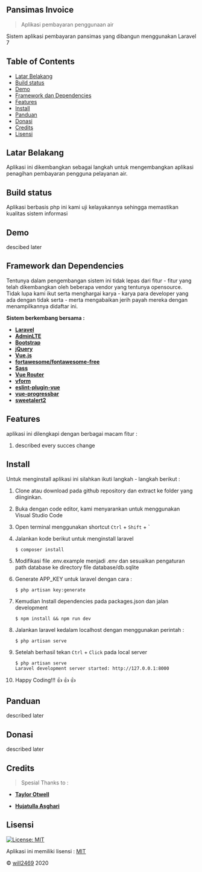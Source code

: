 ## Pansimas Invoice
>Aplikasi pembayaran penggunaan air

Sistem aplikasi pembayaran pansimas yang dibangun menggunakan Laravel 7

## Table of Contents

- [Latar Belakang](#latar-belakang)
- [Build status](#build-status)
- [Demo](#demo)
- [Framework dan Dependencies](#framework-dan-dependencies)
- [Features](#features)
- [Install](#install)
- [Panduan](#panduan)
- [Donasi](#panduan)
- [Credits](#credits)
- [Lisensi](#lisensi)

## Latar Belakang
Aplikasi ini dikembangkan sebagai langkah untuk mengembangkan aplikasi penagihan pembayaran pengguna pelayanan air.

## Build status
Aplikasi berbasis php ini kami uji kelayakannya sehingga memastikan kualitas sistem informasi
 
## Demo
descibed later

## Framework dan Dependencies

Tentunya dalam pengembangan sistem ini tidak lepas dari fitur - fitur yang telah dikembangkan oleh beberapa vendor yang tentunya opensource. Tidak lupa kami ikut serta menghargai karya - karya para developer yang ada dengan tidak serta - merta mengabaikan jerih payah mereka dengan menampilkannya didaftar ini.

<b>Sistem berkembang bersama : </b>
- **[Laravel](https://laravel.com/)**
- **[AdminLTE](https://adminlte.io/)**
- **[Bootstrap](https://getbootstrap.com/)**
- **[jQuery](https://jquery.com/)**
- **[Vue.js](https://vuejs.org/)**
- **[fortawesome/fontawesome-free](https://fontawesome.com/)**
- **[Sass](https://sass-lang.com/)**
- **[Vue Router](https://router.vuejs.org/)**
- **[vform](https://www.npmjs.com/package/vform)**
- **[eslint-plugin-vue](https://www.npmjs.com/package/eslint-plugin-vue)**
- **[vue-progressbar](http://hilongjw.github.io/vue-progressbar/)**
- **[sweetalert2](https://sweetalert2.github.io/)**

## Features

aplikasi ini dilengkapi dengan berbagai macam fitur :
1. described every succes change


## Install

Untuk menginstall aplikasi ini silahkan ikuti langkah - langkah berikut :

1. Clone atau download pada github repository dan extract ke folder yang diinginkan.

2. Buka dengan code editor, kami menyarankan untuk menggunakan Visual Studio Code

3. Open terminal menggunakan shortcut `Ctrl` + `Shift` + `

4. Jalankan kode berikut untuk menginstall laravel

    ```
    $ composer install
    ```

5. Modifikasi file .env.example menjadi .env dan sesuaikan pengaturan path database ke directory file database/db.sqlite

6. Generate APP_KEY untuk laravel dengan cara :

    ```
    $ php artisan key:generate
    ```

7. Kemudian Install dependencies pada packages.json dan jalan development

    ```
    $ npm install && npm run dev
    ```

8. Jalankan laravel kedalam localhost dengan menggunakan perintah :

    ```
    $ php artisan serve
    ```

9. Setelah berhasil tekan `Ctrl` + `Click` pada local server

    ```
    $ php artisan serve
    Laravel development server started: http://127.0.0.1:8000
    ```

10. Happy Coding!!! :thumbsup: :thumbsup: :thumbsup:

## Panduan
described later

## Donasi
described later

## Credits
>Spesial Thanks to :

- **[Taylor Otwell](mailto:taylor@laravel.com)**

- **[Hujatulla Asghari](https://www.youtube.com/channel/UCnj1BK9TU32-bOlZ9415fuw)**

## Lisensi

[![License: MIT](https://img.shields.io/badge/License-MIT-yellow.svg)](https://opensource.org/licenses/MIT)

Aplikasi ini memiliki lisensi : [MIT](https://opensource.org/licenses/MIT)

© [will2469](https://github.com/will2469) 2020
